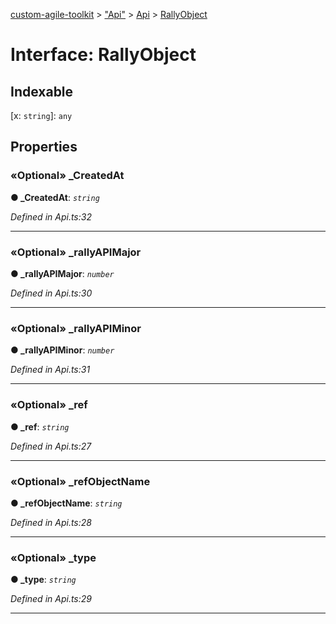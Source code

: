 [custom-agile-toolkit](../README.md) > ["Api"](../modules/_api_.md) > [Api](../modules/_api_.api.md) > [RallyObject](../interfaces/_api_.api.rallyobject.md)



# Interface: RallyObject

## Indexable

\[x: `string`\]:&nbsp;`any`

## Properties
<a id="_createdat"></a>

### «Optional» _CreatedAt

**●  _CreatedAt**:  *`string`* 

*Defined in Api.ts:32*





___

<a id="_rallyapimajor"></a>

### «Optional» _rallyAPIMajor

**●  _rallyAPIMajor**:  *`number`* 

*Defined in Api.ts:30*





___

<a id="_rallyapiminor"></a>

### «Optional» _rallyAPIMinor

**●  _rallyAPIMinor**:  *`number`* 

*Defined in Api.ts:31*





___

<a id="_ref"></a>

### «Optional» _ref

**●  _ref**:  *`string`* 

*Defined in Api.ts:27*





___

<a id="_refobjectname"></a>

### «Optional» _refObjectName

**●  _refObjectName**:  *`string`* 

*Defined in Api.ts:28*





___

<a id="_type"></a>

### «Optional» _type

**●  _type**:  *`string`* 

*Defined in Api.ts:29*





___


